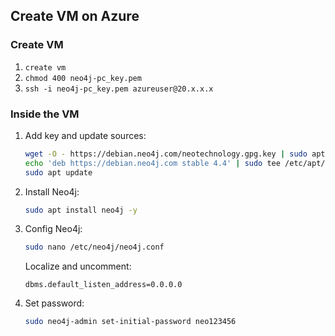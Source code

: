 ## Create VM on Azure  

### Create VM  
1. `create vm`  
2. `chmod 400 neo4j-pc_key.pem`  
3. `ssh -i neo4j-pc_key.pem azureuser@20.x.x.x`  

### Inside the VM  
1. Add key and update sources:  
   ```bash
   wget -O - https://debian.neo4j.com/neotechnology.gpg.key | sudo apt-key add -  
   echo 'deb https://debian.neo4j.com stable 4.4' | sudo tee /etc/apt/sources.list.d/neo4j.list  
   sudo apt update  
   ```

2. Install Neo4j:
   ```bash
   sudo apt install neo4j -y
   ```

3. Config Neo4j:
   ```bash
   sudo nano /etc/neo4j/neo4j.conf
   ```
   Localize and uncomment:
   ```
   dbms.default_listen_address=0.0.0.0
   ```

4. Set password:
   ```bash
   sudo neo4j-admin set-initial-password neo123456